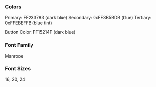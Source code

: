 ### Colors
Primary: FF233783 (dark blue)
Secondary: 0xFF3B5BDB (blue)
Tertiary: 0xFFEBEFFB (blue tint)

Button Color: FF15214F (dark blue)

### Font Family
Manrope

### Font Sizes 
16, 20, 24

